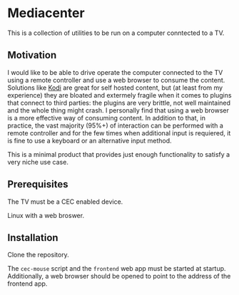 # Mediacenter

This is a collection of utilities to be run on a computer conntected to a TV.

## Motivation

I would like to be able to drive operate the computer connected to the TV using a remote controller and use a web browser to consume the content. Solutions like [Kodi](https://kodi.tv/) are great for self hosted content, but (at least from my experience) they are bloated and extermely fragile when it comes to plugins that connect to third parties: the plugins are very brittle, not well maintained and the whole thing might crash. I personally find that using a web browser is a more effective way of consuming content. In addition to that, in practice, the vast majority (95%+) of interaction can be performed with a remote controller and for the few times when additional input is requiered, it is fine to use a keyboard or an alternative input method.

This is a minimal product that provides just enough functionality to satisfy a very niche use case.

## Prerequisites

The TV must be a CEC enabled device.

Linux with a web broswer.

## Installation

Clone the repository.

The `cec-mouse` script and the `frontend` web app must be started at startup. Additionally, a web browser should be opened to point to the address of the frontend app.